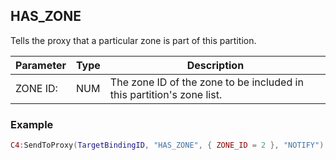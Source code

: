 ## HAS\_ZONE

Tells the proxy that a particular zone is part of this partition.


| Parameter | Type | Description                                                           |
| --------- | ---- | --------------------------------------------------------------------- |
| ZONE ID:  | NUM  | The zone ID of the zone to be included in this partition's zone list. |


### Example

```lua
C4:SendToProxy(TargetBindingID, "HAS_ZONE", { ZONE_ID = 2 }, "NOTIFY")
```
